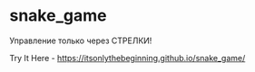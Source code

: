 # snake_game

Управление только через СТРЕЛКИ!

Try It Here - https://itsonlythebeginning.github.io/snake_game/
